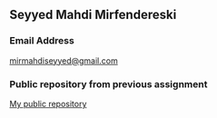 ## Seyyed Mahdi Mirfendereski

### Email Address
mirmahdiseyyed@gmail.com

### Public repository from previous assignment
[My public repository](https://github.com/smmir-cent/Database-Design-Lab)


